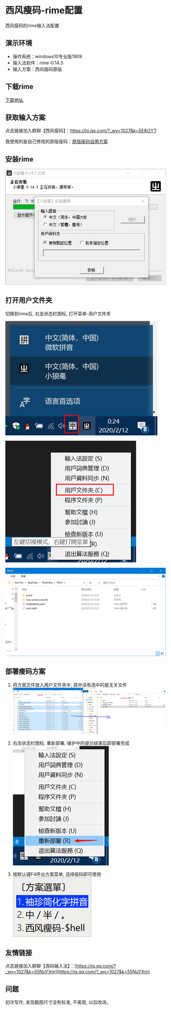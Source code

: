 # 西风瘦码-rime配置


<!--more-->

西风瘦码的rime输入法配置

## 演示环境

* 操作系统：windows10专业版1909
* 输入法软件：rime-0.14.3
* 输入方案：西风瘦码原版
    
## 下载rime

[下载地址](https://rime.im/download/).

## 获取输入方案

点击链接加入群聊【西风瘦码】：https://jq.qq.com/?_wv=1027&k=5E8i2YT

我使用的是自己修改的原版瘦码：[原版瘦码自用方案](https://github.com/yangzhaoyunfei/rime-xfsm.git "原版瘦码自用方案")

## 安装rime

![加载失败!](/images/xfsm/install.png "图片标题")

## 打开用户文件夹

切换到rime后, 右击状态栏图标, 打开菜单-用户文件夹

![加载失败](/images/xfsm/select.png "step 1")

![加载失败](/images/xfsm/menu.png "step 2")

![加载失败](/images/xfsm/userdir.png "step 3")

## 部署瘦码方案

1. 将方案文件放入用户文件夹中, 其中没有选中的是无关文件
![加载失败](/images/xfsm/copy.png "step 4")

1. 右击状态栏图标, 重新部署, 维护中的提示结束后即部署完成
![加载失败](/images/xfsm/deploy.png "step 5")

1. 按默认键F4呼出方案菜单, 选择瘦码即可使用
![加载失败](/images/xfsm/solution-menu.png "step 6")

## 友情链接

点击链接加入群聊【真码输入法】：[https://jq.qq.com/?_wv=1027&k=55NuYXm](https://jq.qq.com/?_wv=1027&k=55NuYXm)

## 问题
初次写作, 发现截图尺寸没有标准, 不美观, 以后改进。
     
